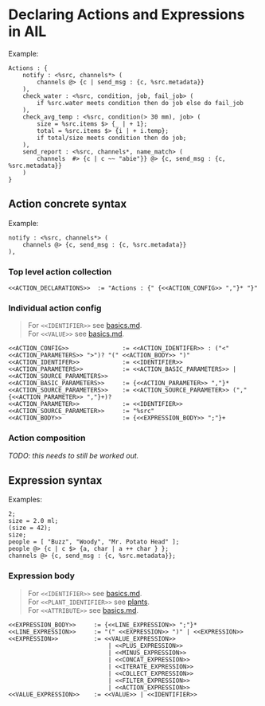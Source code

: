 # Declaring Actions and Expressions in AIL

Example:

```plaintext
Actions : {
    notify : <%src, channels*> (
        channels @> {c | send_msg : {c, %src.metadata}}
    ),
    check_water : <%src, condition, job, fail_job> (
        if %src.water meets condition then do job else do fail_job
    ),
    check_avg_temp : <%src, condition(> 30 mm), job> (
        size = %src.items $> {_ | + 1};
        total = %src.items $> {i | + i.temp};
        if total/size meets condition then do job;
    ),
    send_report : <%src, channels*, name_match> (
        channels  #> {c | c ~~ "abie"}} @> {c, send_msg : {c, %src.metadata}}
    )
}
```

## Action concrete syntax

Example:

```plaintext
notify : <%src, channels*> (
    channels @> {c, send_msg : {c, %src.metadata}}
),
```

### Top level action collection

```plaintext
<<ACTION_DECLARATIONS>>  := "Actions : {" {<<ACTION_CONFIG>> ","}* "}"
```

### Individual action config

> For `<<IDENTIFIER>>` see [basics.md](./basics.md).  
> For `<<VALUE>>` see [basics.md](./basics.md).  

```plaintext
<<ACTION_CONFIG>>               := <<ACTION_IDENTIFER>> : ("<" <<ACTION_PARAMETERS>> ">")? "(" <<ACTION_BODY>> ")"
<<ACTION_IDENTIFER>>            := <<IDENTIFIER>>
<<ACTION_PARAMETERS>>           := <<ACTION_BASIC_PARAMETERS>> | <<ACTION_SOURCE_PARAMETERS>>
<<ACTION_BASIC_PARAMETERS>>     := {<<ACTION_PARAMETER>> ","}*
<<ACTION_SOURCE_PARAMETERS>>    := <<ACTION_SOURCE_PARAMETER>> ("," {<<ACTION_PARAMETER>> ","}+)?
<<ACTION_PARAMETER>>            := <<IDENTIFIER>>
<<ACTION_SOURCE_PARAMETER>>     := "%src"
<<ACTION_BODY>>                 := {<<EXPRESSION_BODY>> ";"}+
```

### Action composition

_TODO: this needs to still be worked out._

## Expression syntax

Examples:

```plaintext
2;
size = 2.0 ml;
(size = 42);
size;
people = [ "Buzz", "Woody", "Mr. Potato Head" ];
people @> {c | c $> {a, char | a ++ char } };
channels @> {c, send_msg : {c, %src.metadata}};
```

### Expression body


> For `<<IDENTIFIER>>` see [basics.md](./basics.md).  
> For `<<PLANT_IDENTIFIER>>` see [plants](./plants.md).  
> For `<<ATTRIBUTE>>` see [basics.md](./basics.md).  

```plaintext
<<EXPRESSION_BODY>>     := {<<LINE_EXPRESSION>> ";"}*
<<LINE_EXPRESSION>>     := "(" <<EXPRESSION>> ")" | <<EXPRESSION>>
<<EXPRESSION>>          := <<VALUE_EXPRESSION>>
                            | <<PLUS_EXPRESSION>>
                            | <<MINUS_EXPRESSION>>
                            | <<CONCAT_EXPRESSION>>
                            | <<ITERATE_EXPRESSION>>
                            | <<COLLECT_EXPRESSION>>
                            | <<FILTER_EXPRESSION>>
                            | <<ACTION_EXPRESSION>>
<<VALUE_EXPRESSION>>    := <<VALUE>> | <<IDENTIFIER>>
```
